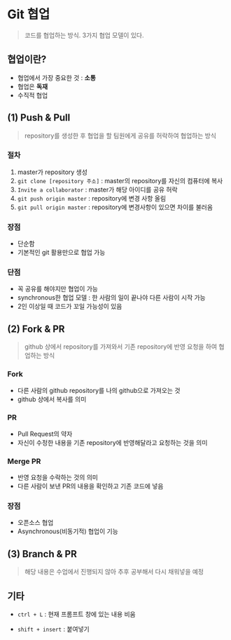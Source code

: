 # Git 협업

> 코드를 협업하는 방식. 3가지 협업 모델이 있다.



## 협업이란?

- 협업에서 가장 중요한 것 : **소통**
- 협업은 **독재**
- 수직적 협업



## (1) Push & Pull

> repository를 생성한 후 협업을 할 팀원에게 공유를 허락하여 협업하는 방식

### 절차

1. master가 repository 생성
2. `git clone [repository 주소]` : master의 repository를 자신의 컴퓨터에 복사 
3. `Invite a collaborator` : master가 해당 아이디를 공유 허락 
4. `git push origin master` : repository에 변경 사항 올림
5. `git pull origin master` : repository에 변경사항이 있으면 차이를 불러옴



### 장점

- 단순함
- 기본적인 git 활용만으로 협업 가능



### 단점

- 꼭 공유를 해야지만 협업이 가능
- synchronous한 협업 모델 : 한 사람의 일이 끝나야 다른 사람이 시작 가능
- 2인 이상일 때 코드가 꼬일 가능성이 있음



## (2) Fork & PR

> github 상에서 repository를 가져와서 기존 repository에 반영 요청을 하여 협업하는 방식

### Fork

- 다른 사람의 github repository를 나의 github으로 가져오는 것
- github 상에서 복사를 의미



### PR

- Pull Request의 약자
- 자신이 수정한 내용을 기존 repository에 반영해달라고 요청하는 것을 의미



### Merge PR

- 반영 요청을 수락하는 것의 의미
- 다른 사람이 보낸 PR의 내용을 확인하고 기존 코드에 넣음



### 장점

- 오픈소스 협업
- Asynchronous(비동기적) 협업이 기능



## (3) Branch & PR

> 해당 내용은 수업에서 진행되지 않아 추후 공부해서 다시 채워넣을 예정



## 기타

- `ctrl + L` : 현재 프롬프트 창에 있는 내용 비움

- `shift + insert` : 붙여넣기